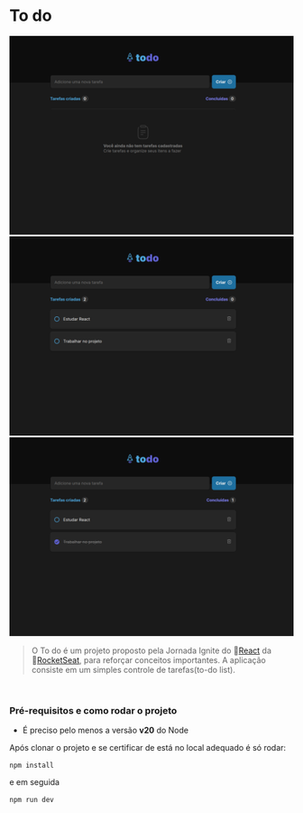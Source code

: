 # To do

<img src='./src/assets/page2.png'>
<img src='./src/assets/page.png'>
<img src='./src/assets/page3.png'>

> O To do é um projeto proposto pela Jornada Ignite do 🔗[React](https://react.dev/) da 🔗[RocketSeat](https://app.rocketseat.com.br), para reforçar conceitos importantes. A aplicação consiste em um simples controle de tarefas(to-do list).

<br>

### Pré-requisitos e como rodar o projeto

- É preciso pelo menos a versão **v20** do Node

Após clonar o projeto e se certificar de está no local adequado é só rodar:

```
npm install
```

e em seguida

```
npm run dev
```
